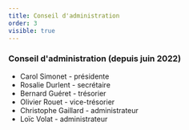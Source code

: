 ```yaml
---
title: Conseil d'administration
order: 3
visible: true
---
```

### Conseil d'administration (depuis juin 2022)

* Carol Simonet - présidente
* Rosalie Durlent - secrétaire
* Bernard Guéret - trésorier
* Olivier Rouet - vice-trésorier
* Christophe Gaillard - administrateur
* Loïc Volat - administrateur